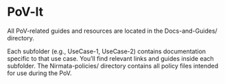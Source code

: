 # PoV-lt

All PoV-related guides and resources are located in the Docs-and-Guides/ directory. 

Each subfolder (e.g., UseCase-1, UseCase-2) contains documentation specific to that use case. You’ll find relevant links and guides inside each subfolder.
The Nirmata-policies/ directory contains all policy files intended for use during the PoV.
